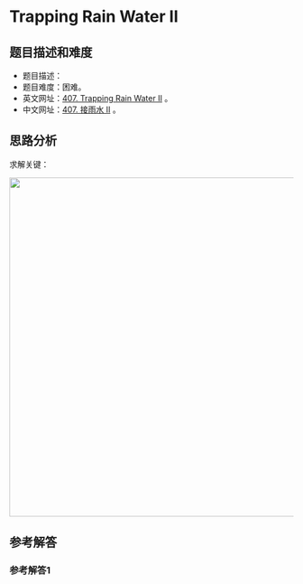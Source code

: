# Trapping Rain Water II

## 题目描述和难度
+ 题目描述：
+ 题目难度：困难。
+ 英文网址：[407. Trapping Rain Water II](https://leetcode.com/problems/trapping-rain-water-ii/description/)  。
+ 中文网址：[407. 接雨水 II](https://leetcode-cn.com/problems/trapping-rain-water-ii/description/)  。
## 思路分析
求解关键：

<img src="https://liweiwei1419.github.io/images/leetcode-solution/" width="600">

## 参考解答
### 参考解答1

```java

```